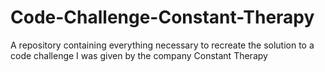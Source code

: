 # Code-Challenge-Constant-Therapy
A repository containing everything necessary to recreate the solution to a code challenge I was given by the company Constant Therapy 
